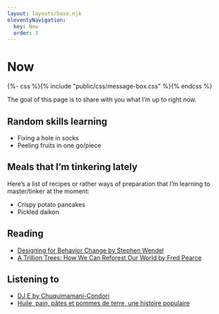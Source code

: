 ```yaml
---
layout: layouts/base.njk
eleventyNavigation:
  key: Now
  order: 3
---
```

# Now
{%- css %}{% include "public/css/message-box.css" %}{% endcss %}
<div class="message-box">
	<p>The goal of this page is to share with you what I’m up to right now. </p>
</div>

## Random skills learning

- Fixing a hole in socks
- Peeling fruits in one go/piece

## Meals that I’m tinkering lately

Here’s a list of recipes or rather ways of preparation that I’m learning to master/tinker at the moment:

- Crispy potato pancakes
- Pickled daikon


## Reading

- <a href="https://www.oreilly.com/library/view/designing-for-behavior/9781492056027/" target="_blank">Designing for Behavior Change by Stephen Wendel</a>
- <a href="https://www.goodreads.com/book/show/58817755-a-trillion-trees" target="_blank">A Trillion Trees: How We Can Reforest Our World by Fred Pearce</a>

## Listening to

- <a href="https://chuquimamani-condori.bandcamp.com/album/dj-e" target="_blank">DJ E by Chuquimamani-Condori</a>
- <a href="https://www.radiofrance.fr/franceculture/podcasts/serie-aliments-du-quotidien-une-histoire-populaire" target="_blank">Huile, pain, pâtes et pommes de terre, une histoire populaire</a>

